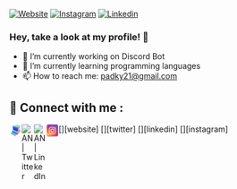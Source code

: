 [![Website](https://img.shields.io/badge/-Website-%2312031a?style=for-the-badge&logo=Chrome&logoColor=white&link=https://github.com/padky21)](https://github.com/padky21)
[![Instagram](https://img.shields.io/badge/-Instagram-%23f3885a?&style=for-the-badge&logo=instagram&logoColor=white)](https://www.instagram.com/vaaasco_2/)
[![Linkedin](https://img.shields.io/badge/LinkedIn-%230077B5.svg?&style=for-the-badge&logo=linkedin&logoColor=white)](https://www.linkedin.com/in/vasco-teixeira-2320031b7/)

### Hey, take a look at my profile! 👋

- 🔭 I’m currently working on Discord Bot
- 🌱 I’m currently learning programming languages
- 📫 How to reach me: padky21@gmail.com

## 🚡 Connect with me :

[<img align="left" alt="aderitoneto.github.io" width="22px" src="https://raw.githubusercontent.com/AderitoNeto/AderitoNeto/master/img/web.png"/>][website]
[<img align="left" alt="AN | Twitter" width="22px" src="https://raw.githubusercontent.com/peterthehan/peterthehan/master/assets/twitter.svg"/>][twitter]
[<img align="left" alt="AN | LinkedIn" width="22px" src="https://raw.githubusercontent.com/peterthehan/peterthehan/master/assets/linkedin.svg"/>][linkedin]
[<img align="left" alt="AN | Instagram" width="22px" src="https://raw.githubusercontent.com/AderitoNeto/AderitoNeto/master/img/ig.png"/>][instagram]
<br />
